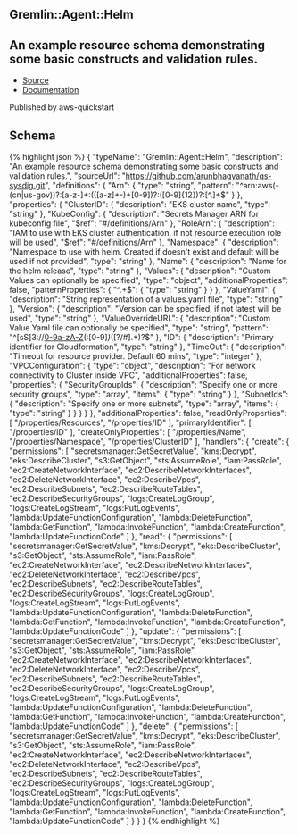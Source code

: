 
## Gremlin::Agent::Helm

## An example resource schema demonstrating some basic constructs and validation rules.

- [Source](https:&#x2F;&#x2F;github.com&#x2F;arunbhagyanath&#x2F;qs-sysdig.git) 
- [Documentation]()

Published by aws-quickstart

## Schema
{% highlight json %}
{
    "typeName": "Gremlin::Agent::Helm",
    "description": "An example resource schema demonstrating some basic constructs and validation rules.",
    "sourceUrl": "https://github.com/arunbhagyanath/qs-sysdig.git",
    "definitions": {
        "Arn": {
            "type": "string",
            "pattern": "^arn:aws(-(cn|us-gov))?:[a-z-]+:(([a-z]+-)+[0-9])?:([0-9]{12})?:[^.]+$"
        }
    },
    "properties": {
        "ClusterID": {
            "description": "EKS cluster name",
            "type": "string"
        },
        "KubeConfig": {
            "description": "Secrets Manager ARN for kubeconfig file",
            "$ref": "#/definitions/Arn"
        },
        "RoleArn": {
            "description": "IAM to use with EKS cluster authentication, if not resource execution role will be used",
            "$ref": "#/definitions/Arn"
        },
        "Namespace": {
            "description": "Namespace to use with helm. Created if doesn't exist and default will be used if not provided",
            "type": "string"
        },
        "Name": {
            "description": "Name for the helm release",
            "type": "string"
        },
        "Values": {
            "description": "Custom Values can optionally be specified",
            "type": "object",
            "additionalProperties": false,
            "patternProperties": {
                "^.+$": {
                    "type": "string"
                }
            }
        },
        "ValueYaml": {
            "description": "String representation of a values.yaml file",
            "type": "string"
        },
        "Version": {
            "description": "Version can be specified, if not latest will be used",
            "type": "string"
        },
        "ValueOverrideURL": {
            "description": "Custom Value Yaml file can optionally be specified",
            "type": "string",
            "pattern": "^[sS]3://[0-9a-zA-Z]([-.\\w]*[0-9a-zA-Z])(:[0-9]*)*([?/#].*)?$"
        },
        "ID": {
            "description": "Primary identifier for Cloudformation",
            "type": "string"
        },
        "TimeOut": {
            "description": "Timeout for resource provider. Default 60 mins",
            "type": "integer"
        },
        "VPCConfiguration": {
            "type": "object",
            "description": "For network connectivity to Cluster inside VPC",
            "additionalProperties": false,
            "properties": {
                "SecurityGroupIds": {
                    "description": "Specify one or more security groups",
                    "type": "array",
                    "items": {
                        "type": "string"
                    }
                },
                "SubnetIds": {
                    "description": "Specify one or more subnets",
                    "type": "array",
                    "items": {
                        "type": "string"
                    }
                }
            }
        }
    },
    "additionalProperties": false,
    "readOnlyProperties": [
        "/properties/Resources",
        "/properties/ID"
    ],
    "primaryIdentifier": [
        "/properties/ID"
    ],
    "createOnlyProperties": [
        "/properties/Name",
        "/properties/Namespace",
        "/properties/ClusterID"
    ],
    "handlers": {
        "create": {
            "permissions": [
                "secretsmanager:GetSecretValue",
                "kms:Decrypt",
                "eks:DescribeCluster",
                "s3:GetObject",
                "sts:AssumeRole",
                "iam:PassRole",
                "ec2:CreateNetworkInterface",
                "ec2:DescribeNetworkInterfaces",
                "ec2:DeleteNetworkInterface",
                "ec2:DescribeVpcs",
                "ec2:DescribeSubnets",
                "ec2:DescribeRouteTables",
                "ec2:DescribeSecurityGroups",
                "logs:CreateLogGroup",
                "logs:CreateLogStream",
                "logs:PutLogEvents",
                "lambda:UpdateFunctionConfiguration",
                "lambda:DeleteFunction",
                "lambda:GetFunction",
                "lambda:InvokeFunction",
                "lambda:CreateFunction",
                "lambda:UpdateFunctionCode"
            ]
        },
        "read": {
            "permissions": [
                "secretsmanager:GetSecretValue",
                "kms:Decrypt",
                "eks:DescribeCluster",
                "s3:GetObject",
                "sts:AssumeRole",
                "iam:PassRole",
                "ec2:CreateNetworkInterface",
                "ec2:DescribeNetworkInterfaces",
                "ec2:DeleteNetworkInterface",
                "ec2:DescribeVpcs",
                "ec2:DescribeSubnets",
                "ec2:DescribeRouteTables",
                "ec2:DescribeSecurityGroups",
                "logs:CreateLogGroup",
                "logs:CreateLogStream",
                "logs:PutLogEvents",
                "lambda:UpdateFunctionConfiguration",
                "lambda:DeleteFunction",
                "lambda:GetFunction",
                "lambda:InvokeFunction",
                "lambda:CreateFunction",
                "lambda:UpdateFunctionCode"
            ]
        },
        "update": {
            "permissions": [
                "secretsmanager:GetSecretValue",
                "kms:Decrypt",
                "eks:DescribeCluster",
                "s3:GetObject",
                "sts:AssumeRole",
                "iam:PassRole",
                "ec2:CreateNetworkInterface",
                "ec2:DescribeNetworkInterfaces",
                "ec2:DeleteNetworkInterface",
                "ec2:DescribeVpcs",
                "ec2:DescribeSubnets",
                "ec2:DescribeRouteTables",
                "ec2:DescribeSecurityGroups",
                "logs:CreateLogGroup",
                "logs:CreateLogStream",
                "logs:PutLogEvents",
                "lambda:UpdateFunctionConfiguration",
                "lambda:DeleteFunction",
                "lambda:GetFunction",
                "lambda:InvokeFunction",
                "lambda:CreateFunction",
                "lambda:UpdateFunctionCode"
            ]
        },
        "delete": {
            "permissions": [
                "secretsmanager:GetSecretValue",
                "kms:Decrypt",
                "eks:DescribeCluster",
                "s3:GetObject",
                "sts:AssumeRole",
                "iam:PassRole",
                "ec2:CreateNetworkInterface",
                "ec2:DescribeNetworkInterfaces",
                "ec2:DeleteNetworkInterface",
                "ec2:DescribeVpcs",
                "ec2:DescribeSubnets",
                "ec2:DescribeRouteTables",
                "ec2:DescribeSecurityGroups",
                "logs:CreateLogGroup",
                "logs:CreateLogStream",
                "logs:PutLogEvents",
                "lambda:UpdateFunctionConfiguration",
                "lambda:DeleteFunction",
                "lambda:GetFunction",
                "lambda:InvokeFunction",
                "lambda:CreateFunction",
                "lambda:UpdateFunctionCode"
            ]
        }
    }
}
{% endhighlight %}
